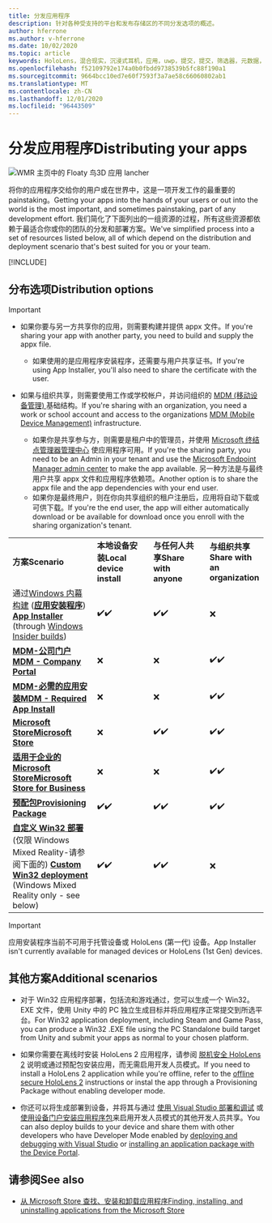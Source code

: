 ```yaml
---
title: 分发应用程序
description: 针对各种受支持的平台和发布存储区的不同分发选项的概述。
author: hferrone
ms.author: v-hferrone
ms.date: 10/02/2020
ms.topic: article
keywords: HoloLens，混合现实，沉浸式耳机，应用，uwp，提交，提交，筛选器，元数据，系统要求，关键字，wack，证书，包，appx，销售情况
ms.openlocfilehash: f52109792e174a0b0fbdd9738539b5fc88f190a1
ms.sourcegitcommit: 9664bcc10ed7e60f7593f3a7ae58c66060802ab1
ms.translationtype: MT
ms.contentlocale: zh-CN
ms.lasthandoff: 12/01/2020
ms.locfileid: "96443509"
---
```

# <a name="distributing-your-apps"></a><span data-ttu-id="46a8a-104">分发应用程序</span><span class="sxs-lookup"><span data-stu-id="46a8a-104">Distributing your apps</span></span>

![WMR 主页中的 Floaty 鸟3D 应用 lancher](images/distribute-hero-image.png)

<span data-ttu-id="46a8a-106">将你的应用程序交给你的用户或在世界中，这是一项开发工作的最重要的 painstaking。</span><span class="sxs-lookup"><span data-stu-id="46a8a-106">Getting your apps into the hands of your users or out into the world is the most important, and sometimes painstaking, part of any development effort.</span></span> <span data-ttu-id="46a8a-107">我们简化了下面列出的一组资源的过程，所有这些资源都依赖于最适合你或你的团队的分发和部署方案。</span><span class="sxs-lookup"><span data-stu-id="46a8a-107">We've simplified process into a set of resources listed below, all of which depend on the distribution and deployment scenario that's best suited for you or your team.</span></span>

[!INCLUDE[](includes/before-submission.md)]

## <a name="distribution-options"></a><span data-ttu-id="46a8a-108">分布选项</span><span class="sxs-lookup"><span data-stu-id="46a8a-108">Distribution options</span></span>

> [!IMPORTANT]
> * <span data-ttu-id="46a8a-109">如果你要与另一方共享你的应用，则需要构建并提供 appx 文件。</span><span class="sxs-lookup"><span data-stu-id="46a8a-109">If you're sharing your app with another party, you need to build and supply the appx file.</span></span> 
>     * <span data-ttu-id="46a8a-110">如果使用的是应用程序安装程序，还需要与用户共享证书。</span><span class="sxs-lookup"><span data-stu-id="46a8a-110">If you're using App Installer, you'll also need to share the certificate with the user.</span></span>
> 
> * <span data-ttu-id="46a8a-111">如果与组织共享，则需要使用工作或学校帐户，并访问组织的 [MDM (移动设备管理) ](https://docs.microsoft.com/hololens/hololens-enroll-mdm) 基础结构。</span><span class="sxs-lookup"><span data-stu-id="46a8a-111">If you're sharing with an organization, you need a work or school account and access to the organizations [MDM (Mobile Device Management)](https://docs.microsoft.com/hololens/hololens-enroll-mdm) infrastructure.</span></span>  
>    * <span data-ttu-id="46a8a-112">如果你是共享参与方，则需要是租户中的管理员，并使用 [Microsoft 终结点管理器管理中心](https://docs.microsoft.com/mem/intune/apps/apps-deploy) 使应用程序可用。</span><span class="sxs-lookup"><span data-stu-id="46a8a-112">If you're the sharing party, you need to be an Admin in your tenant and use the [Microsoft Endpoint Manager admin center](https://docs.microsoft.com/mem/intune/apps/apps-deploy) to make the app available.</span></span> <span data-ttu-id="46a8a-113">另一种方法是与最终用户共享 appx 文件和应用程序依赖项。</span><span class="sxs-lookup"><span data-stu-id="46a8a-113">Another option is to share the appx file and the app dependencies with your end user.</span></span>
>    * <span data-ttu-id="46a8a-114">如果你是最终用户，则在你向共享组织的租户注册后，应用将自动下载或可供下载。</span><span class="sxs-lookup"><span data-stu-id="46a8a-114">If you're the end user, the app will either automatically download or be available for download once you enroll with the sharing organization's tenant.</span></span> 

<table>
<colgroup>
    <col width="33%" />
    <col width="22%" />
    <col width="22%" />
    <col width="22%" />
</colgroup>
<tr>
    <td><span data-ttu-id="46a8a-115"><strong>方案</strong></span><span class="sxs-lookup"><span data-stu-id="46a8a-115"><strong>Scenario</strong></span></span></td>
    <td><span data-ttu-id="46a8a-116"><strong>本地设备安装</strong></span><span class="sxs-lookup"><span data-stu-id="46a8a-116"><strong>Local device install</strong></span></span></td>
    <td><span data-ttu-id="46a8a-117"><strong>与任何人共享</strong></span><span class="sxs-lookup"><span data-stu-id="46a8a-117"><strong>Share with anyone</strong></span></span></td>
    <td><span data-ttu-id="46a8a-118"><strong>与组织共享</strong></span><span class="sxs-lookup"><span data-stu-id="46a8a-118"><strong>Share with an organization</strong></span></span></td>
</tr>
<tr>
    <td><span data-ttu-id="46a8a-119">通过<a href="https://docs.microsoft.com/hololens/hololens-insider">Windows 内幕构建</a> (<a href="https://docs.microsoft.com/hololens/app-deploy-app-installer"><strong>应用安装程序</strong></a>) </span><span class="sxs-lookup"><span data-stu-id="46a8a-119"><a href="https://docs.microsoft.com/hololens/app-deploy-app-installer"><strong>App Installer</strong></a> (through <a href="https://docs.microsoft.com/hololens/hololens-insider">Windows Insider builds</a>)</span></span></td>
    <td><span data-ttu-id="46a8a-120">✔️</span><span class="sxs-lookup"><span data-stu-id="46a8a-120">✔️</span></span></td>
    <td><span data-ttu-id="46a8a-121">✔️</span><span class="sxs-lookup"><span data-stu-id="46a8a-121">✔️</span></span></td>
    <td>❌</td>
</tr>
<tr>
    <td><span data-ttu-id="46a8a-122"><a href="https://docs.microsoft.com/hololens/app-deploy-app-installer"><strong>MDM-公司门户</strong></a></span><span class="sxs-lookup"><span data-stu-id="46a8a-122"><a href="https://docs.microsoft.com/hololens/app-deploy-app-installer"><strong>MDM - Company Portal</strong></a></span></span></td>
    <td>❌</td>
    <td>❌</td>
    <td><span data-ttu-id="46a8a-123">✔️</span><span class="sxs-lookup"><span data-stu-id="46a8a-123">✔️</span></span></td>
</tr>
<tr>
    <td><span data-ttu-id="46a8a-124"><a href="https://docs.microsoft.com/hololens/app-deploy-intune"><strong>MDM-必需的应用安装</strong></a></span><span class="sxs-lookup"><span data-stu-id="46a8a-124"><a href="https://docs.microsoft.com/hololens/app-deploy-intune"><strong>MDM - Required App Install</strong></a></span></span></td>
    <td>❌</td>
    <td>❌</td>
    <td><span data-ttu-id="46a8a-125">✔️</span><span class="sxs-lookup"><span data-stu-id="46a8a-125">✔️</span></span></td>
</tr>
<tr>
    <td><span data-ttu-id="46a8a-126"><a href="submitting-an-app-to-the-microsoft-store.md"><strong>Microsoft Store</strong></a></span><span class="sxs-lookup"><span data-stu-id="46a8a-126"><a href="submitting-an-app-to-the-microsoft-store.md"><strong>Microsoft Store</strong></a></span></span></td>
    <td>❌</td>
    <td><span data-ttu-id="46a8a-127">✔️</span><span class="sxs-lookup"><span data-stu-id="46a8a-127">✔️</span></span></td>
    <td><span data-ttu-id="46a8a-128">✔️</span><span class="sxs-lookup"><span data-stu-id="46a8a-128">✔️</span></span></td>
</tr>
<tr>
    <td><span data-ttu-id="46a8a-129"><a href="https://docs.microsoft.com/hololens/app-deploy-store-business"><strong>适用于企业的 Microsoft Store</strong></a></span><span class="sxs-lookup"><span data-stu-id="46a8a-129"><a href="https://docs.microsoft.com/hololens/app-deploy-store-business"><strong>Microsoft Store for Business</strong></a></span></span></td>
    <td>❌</td>
    <td>❌</td>
    <td><span data-ttu-id="46a8a-130">✔️</span><span class="sxs-lookup"><span data-stu-id="46a8a-130">✔️</span></span></td>
</tr>
<tr>
    <td><span data-ttu-id="46a8a-131"><a href="https://docs.microsoft.com/hololens/app-deploy-provisioning-package"><strong>预配包</strong></a></span><span class="sxs-lookup"><span data-stu-id="46a8a-131"><a href="https://docs.microsoft.com/hololens/app-deploy-provisioning-package"><strong>Provisioning Package</strong></a></span></span></td>
    <td><span data-ttu-id="46a8a-132">✔️</span><span class="sxs-lookup"><span data-stu-id="46a8a-132">✔️</span></span></td>
    <td><span data-ttu-id="46a8a-133">✔️</span><span class="sxs-lookup"><span data-stu-id="46a8a-133">✔️</span></span></td>
    <td><span data-ttu-id="46a8a-134">✔️</span><span class="sxs-lookup"><span data-stu-id="46a8a-134">✔️</span></span></td>
</tr>
<tr>
    <td><span data-ttu-id="46a8a-135"><a href="#additional-scenarios"><strong>自定义 Win32 部署</strong></a> (仅限 Windows Mixed Reality-请参阅下面的) </span><span class="sxs-lookup"><span data-stu-id="46a8a-135"><a href="#additional-scenarios"><strong>Custom Win32 deployment</strong></a> (Windows Mixed Reality only - see below)</span></span></td>
    <td><span data-ttu-id="46a8a-136">✔️</span><span class="sxs-lookup"><span data-stu-id="46a8a-136">✔️</span></span></td>
    <td><span data-ttu-id="46a8a-137">✔️</span><span class="sxs-lookup"><span data-stu-id="46a8a-137">✔️</span></span></td>
    <td>❌</td>
</tr>
</table>

> [!IMPORTANT]
> <span data-ttu-id="46a8a-138">应用安装程序当前不可用于托管设备或 HoloLens (第一代) 设备。</span><span class="sxs-lookup"><span data-stu-id="46a8a-138">App Installer isn't currently available for managed devices or HoloLens (1st Gen) devices.</span></span>

## <a name="additional-scenarios"></a><span data-ttu-id="46a8a-139">其他方案</span><span class="sxs-lookup"><span data-stu-id="46a8a-139">Additional scenarios</span></span>

* <span data-ttu-id="46a8a-140">对于 Win32 应用程序部署，包括流和游戏通过，您可以生成一个 Win32。EXE 文件，使用 Unity 中的 PC 独立生成目标并将应用程序正常提交到所选平台。</span><span class="sxs-lookup"><span data-stu-id="46a8a-140">For Win32 application deployment, including Steam and Game Pass, you can produce a Win32 .EXE file using the PC Standalone build target from Unity and submit your apps as normal to your chosen platform.</span></span> 

* <span data-ttu-id="46a8a-141">如果你需要在离线时安装 HoloLens 2 应用程序，请参阅 [脱机安全 HoloLens 2](https://docs.microsoft.com/hololens/hololens-common-scenarios-offline-secure) 说明或通过预配包安装应用，而无需启用开发人员模式。</span><span class="sxs-lookup"><span data-stu-id="46a8a-141">If you need to install a HoloLens 2 application while you're offline, refer to the [offline secure HoloLens 2](https://docs.microsoft.com/hololens/hololens-common-scenarios-offline-secure) instructions or instal the app through a Provisioning Package without enabling developer mode.</span></span>

* <span data-ttu-id="46a8a-142">你还可以将生成部署到设备，并将其与通过 [使用 Visual Studio 部署和调试](../develop/platform-capabilities-and-apis/using-visual-studio.md) 或 [使用设备门户安装应用程序包](https://docs.microsoft.com/hololens/holographic-custom-apps#installing-an-application-package-with-the-device-portal)来启用开发人员模式的其他开发人员共享。</span><span class="sxs-lookup"><span data-stu-id="46a8a-142">You can also deploy builds to your device and share them with other developers who have Developer Mode enabled by [deploying and debugging with Visual Studio](../develop/platform-capabilities-and-apis/using-visual-studio.md) or [installing an application package with the Device Portal](https://docs.microsoft.com/hololens/holographic-custom-apps#installing-an-application-package-with-the-device-portal).</span></span>

## <a name="see-also"></a><span data-ttu-id="46a8a-143">请参阅</span><span class="sxs-lookup"><span data-stu-id="46a8a-143">See also</span></span>
* [<span data-ttu-id="46a8a-144">从 Microsoft Store 查找、安装和卸载应用程序</span><span class="sxs-lookup"><span data-stu-id="46a8a-144">Finding, installing, and uninstalling applications from the Microsoft Store</span></span>](https://docs.microsoft.com/hololens/holographic-store-apps)

<!-- ## Submitting to the Microsoft Store

You've finally made it to the last step on your distribution journey, actually getting your app into the Microsoft Store! Our [submission guidelines](submitting-an-app-to-the-microsoft-store.md) article will take you through: 

* Partner Center registration 
* Asset preparation
* App packaging
* Testing
* Final submission process

You can even give out free trials to get future consumers excited about your new immersive experience. Once your app is listed on the Microsoft Store you can sit back, engage with your expanding user community, and think about all the new features you want to add! -->